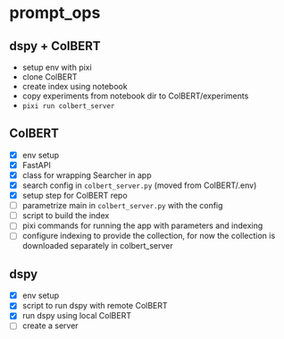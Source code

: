 # prompt_ops

## dspy + ColBERT

- setup env with pixi
- clone ColBERT
- create index using notebook
- copy experiments from notebook dir to ColBERT/experiments
- `pixi run colbert_server`

## ColBERT

- [x] env setup
- [x] FastAPI
- [x] class for wrapping Searcher in app
- [x] search config in `colbert_server.py` (moved from ColBERT/.env)
- [x] setup step for ColBERT repo
- [ ] parametrize main in `colbert_server.py` with the config
- [ ] script to build the index
- [ ] pixi commands for running the app with parameters and indexing
- [ ] configure indexing to provide the collection, for now the collection is downloaded separately in colbert_server

## dspy

- [x] env setup
- [x] script to run dspy with remote ColBERT
- [x] run dspy using local ColBERT
- [ ] create a server

